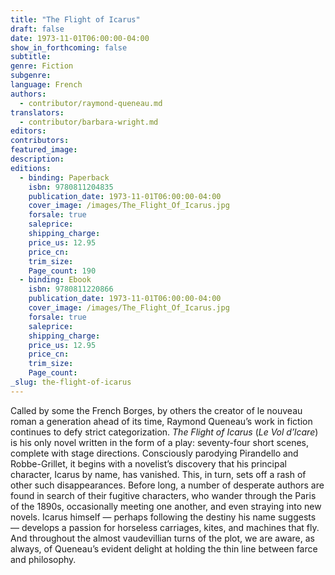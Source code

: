 ```yaml
---
title: "The Flight of Icarus"
draft: false
date: 1973-11-01T06:00:00-04:00
show_in_forthcoming: false
subtitle:
genre: Fiction
subgenre:
language: French
authors:
  - contributor/raymond-queneau.md
translators:
  - contributor/barbara-wright.md
editors:
contributors:
featured_image:
description:
editions:
  - binding: Paperback
    isbn: 9780811204835
    publication_date: 1973-11-01T06:00:00-04:00
    cover_image: /images/The_Flight_Of_Icarus.jpg
    forsale: true
    saleprice:
    shipping_charge:
    price_us: 12.95
    price_cn:
    trim_size:
    Page_count: 190
  - binding: Ebook
    isbn: 9780811220866
    publication_date: 1973-11-01T06:00:00-04:00
    cover_image: /images/The_Flight_Of_Icarus.jpg
    forsale: true
    saleprice:
    shipping_charge:
    price_us: 12.95
    price_cn:
    trim_size:
    Page_count:
_slug: the-flight-of-icarus
---
```


Called by some the French Borges, by others the creator of le nouveau roman a generation ahead of its time, Raymond Queneau’s work in fiction continues to defy strict categorization. _The Flight of Icarus_ (_Le Vol d’lcare_) is his only novel written in the form of a play: seventy-four short scenes, complete with stage directions. Consciously parodying Pirandello and Robbe-Grillet, it begins with a novelist’s discovery that his principal character, Icarus by name, has vanished. This, in turn, sets off a rash of other such disappearances. Before long, a number of desperate authors are found in search of their fugitive characters, who wander through the Paris of the 1890s, occasionally meeting one another, and even straying into new novels. Icarus himself — perhaps following the destiny his name suggests — develops a passion for horseless carriages, kites, and machines that fly. And throughout the almost vaudevillian turns of the plot, we are aware, as always, of Queneau’s evident delight at holding the thin line between farce and philosophy.

